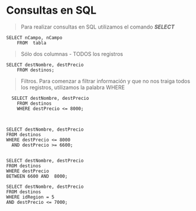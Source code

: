 # Consultas en SQL

> Para realizar consultas en SQL utilizamos 
> el comando ***SELECT*** 

    SELECT nCampo, nCampo
        FROM  tabla


> Sólo dos columnas - TODOS los registros

    SELECT destNombre, destPrecio
        FROM destinos;

> Filtros.  Para comenzar a filtrar información
> y que no nos traiga todos los registros,
> utilizamos la palabra WHERE

      SELECT destNombre, destPrecio
        FROM destinos
        WHERE destPrecio <= 8000;



    SELECT destNombre, destPrecio
	FROM destinos
	WHERE destPrecio <= 8000
      AND destPrecio >= 6600;


    SELECT destNombre, destPrecio
    FROM destinos
    WHERE destPrecio
    BETWEEN 6600 AND  8000;

    SELECT destNombre, destPrecio
    FROM destinos
    WHERE idRegion = 5
    AND destPrecio <= 7000;
